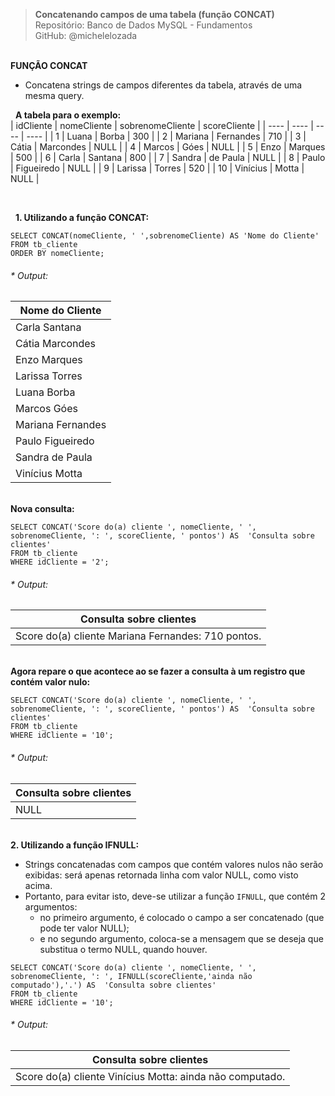 > **Concatenando campos de uma tabela (função CONCAT)**    
> Repositório: Banco de Dados MySQL - Fundamentos  
> GitHub: @michelelozada
&nbsp;
     
&nbsp;   
**FUNÇÃO CONCAT**  
* Concatena strings de campos diferentes da tabela, através de uma mesma query.
&nbsp;
     
&nbsp;
**A tabela para o exemplo:**   
| idCliente | nomeCliente | sobrenomeCliente | scoreCliente |
| ----      | ----	      | ----	         | ----         |
| 1         | Luana	      | Borba	         | 300          |
| 2	        | Mariana	  | Fernandes        | 710          |
| 3	        | Cátia	      | Marcondes	     | NULL         |
| 4	        | Marcos	  | Góes	         | NULL         |
| 5	        | Enzo	      | Marques	         | 500          |
| 6	        | Carla	      | Santana	         | 800          |
| 7	        | Sandra	  | de Paula	     | NULL         |
| 8	        | Paulo	      | Figueiredo       | NULL         |
| 9	        | Larissa	  | Torres	         | 520          |
| 10        | Vinícius    | Motta	         | NULL         |

&nbsp;

&nbsp;
**1. Utilizando a função CONCAT:**  
```mysql
SELECT CONCAT(nomeCliente, ' ',sobrenomeCliente) AS 'Nome do Cliente'
FROM tb_cliente
ORDER BY nomeCliente;
```
###### * Output:  

| Nome do Cliente   |
| ----              |
| Carla Santana     |
| Cátia Marcondes   |
| Enzo Marques      |
| Larissa Torres    |
| Luana Borba       |
| Marcos Góes       |
| Mariana Fernandes |
| Paulo Figueiredo  |
| Sandra de Paula   |
| Vinícius Motta    |

&nbsp;
&nbsp;  
**Nova consulta:**  
```mysql
SELECT CONCAT('Score do(a) cliente ', nomeCliente, ' ', sobrenomeCliente, ': ', scoreCliente, ' pontos') AS  'Consulta sobre clientes'
FROM tb_cliente
WHERE idCliente = '2';
```
###### * Output:  
| Consulta sobre clientes                            |
| ----                                               |
| Score do(a) cliente Mariana Fernandes: 710 pontos. |

&nbsp;
&nbsp;  
**Agora repare o que acontece ao se fazer a consulta à um registro que contém valor nulo:**  
```mysql
SELECT CONCAT('Score do(a) cliente ', nomeCliente, ' ', sobrenomeCliente, ': ', scoreCliente, ' pontos') AS  'Consulta sobre clientes'
FROM tb_cliente
WHERE idCliente = '10';
```
###### * Output:  
| Consulta sobre clientes |
| ----                    |
| NULL 					  |	

&nbsp;
&nbsp;  
**2. Utilizando a função IFNULL:**  
- Strings concatenadas com campos que contém valores nulos não serão exibidas: será apenas retornada linha com valor NULL, como visto acima.    
- Portanto, para evitar isto, deve-se utilizar a função `IFNULL`, que contém 2 argumentos: 
	- no primeiro argumento, é colocado o campo a ser concatenado (que pode ter valor NULL); 
	- e no segundo argumento, coloca-se a mensagem que se deseja que substitua o termo NULL, quando houver. 
```mysql
SELECT CONCAT('Score do(a) cliente ', nomeCliente, ' ', sobrenomeCliente, ': ', IFNULL(scoreCliente,'ainda não computado'),'.') AS  'Consulta sobre clientes'
FROM tb_cliente
WHERE idCliente = '10';
```
###### * Output:  
| Consulta sobre clientes 									|
| ----                    									|
| Score do(a) cliente Vinícius Motta: ainda não computado.  |